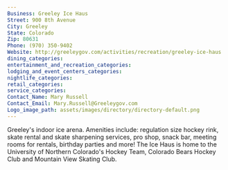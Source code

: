 ```yaml
---
Business: Greeley Ice Haus
Street: 900 8th Avenue
City: Greeley
State: Colorado
Zip: 80631
Phone: (970) 350-9402
Website: http://greeleygov.com/activities/recreation/greeley-ice-haus
dining_categories: 
entertainment_and_recreation_categories: 
lodging_and_event_centers_categories: 
nightlife_categories: 
retail_categories: 
service_categories: 
Contact_Name: Mary Russell
Contact_Email: Mary.Russell@Greeleygov.com
Logo_image_path: assets/images/directory/directory-default.png
---
```

Greeley's indoor ice arena. Amenities include: regulation size hockey rink, skate rental and skate sharpening services, pro shop, snack bar, meeting rooms for rentals, birthday parties and more! The Ice Haus is home to the University of Northern Colorado's Hockey Team, Colorado Bears Hockey Club and Mountain View Skating Club.
